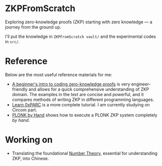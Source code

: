 # ZKPFromScratch
Exploring zero-knowledge proofs (ZKP) starting with zero knowledge — a journey from the ground up.

I'll put the knowledge in `ZKPFromScratch vault/` and the experimental codes in `src/`.

# Reference

Below are the most useful reference materials for me:

- [A beginner's intro to coding zero-knowledge proofs](https://dev.to/spalladino/a-beginners-intro-to-coding-zero-knowledge-proofs-c56)
is very engineer-friendly and allows for a quick comprehensive understanding of ZKP domain.
The examples in the text are concise and powerful, and it compares methods of writing ZKP in different programming languages.
- [Learn 0xPARC](https://learn.0xparc.org/) is a more complete tutorial. I am currently studying on Circom part.
- [PLONK by Hand](https://research.metastate.dev/plonk-by-hand-part-1/) shows how to execute a PLONK ZKP system completely _by hand_.

# Working on

- Translating the foundational [Number Theory](https://crypto.stanford.edu/pbc/notes/numbertheory/), essential for understanding ZKP, into Chinese.